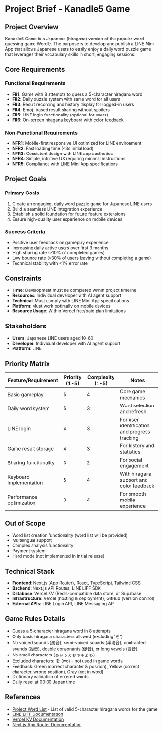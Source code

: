 # Project Brief - Kanadle5 Game

## Project Overview

Kanadle5 Game is a Japanese (hiragana) version of the popular word-guessing game Wordle. The purpose is to develop and publish a LINE Mini App that allows Japanese users to easily enjoy a daily word puzzle game that leverages their vocabulary skills in short, engaging sessions.

## Core Requirements

### Functional Requirements

- **FR1**: Game with 8 attempts to guess a 5-character hiragana word
- **FR2**: Daily puzzle system with same word for all users
- **FR3**: Result recording and history display for logged-in users
- **FR4**: Emoji-based result sharing without spoilers
- **FR5**: LINE login functionality (optional for users)
- **FR6**: On-screen hiragana keyboard with color feedback

### Non-Functional Requirements

- **NFR1**: Mobile-first responsive UI optimized for LINE environment
- **NFR2**: Fast loading time (<3s initial load)
- **NFR3**: Consistent design with LINE app aesthetics
- **NFR4**: Simple, intuitive UX requiring minimal instructions
- **NFR5**: Compliance with LINE Mini App specifications

## Project Goals

### Primary Goals

1. Create an engaging, daily word puzzle game for Japanese LINE users
2. Build a seamless LINE integration experience
3. Establish a solid foundation for future feature extensions
4. Ensure high-quality user experience on mobile devices

### Success Criteria

- Positive user feedback on gameplay experience
- Increasing daily active users over first 3 months
- High sharing rate (>10% of completed games)
- Low bounce rate (<30% of users leaving without completing a game)
- Technical stability with <1% error rate

## Constraints

- **Time**: Development must be completed within project timeline
- **Resources**: Individual developer with AI agent support
- **Technical**: Must comply with LINE Mini App specifications
- **Platform**: Must work optimally on mobile devices
- **Resource Usage**: Within Vercel free/paid plan limitations

## Stakeholders

- **Users**: Japanese LINE users aged 10-60
- **Developer**: Individual developer with AI agent support
- **Platform**: LINE

## Priority Matrix

| Feature/Requirement      | Priority (1-5) | Complexity (1-5) | Notes                                         |
| ------------------------ | -------------- | ---------------- | --------------------------------------------- |
| Basic gameplay           | 5              | 4                | Core game mechanics                           |
| Daily word system        | 5              | 3                | Word selection and refresh                    |
| LINE login               | 4              | 3                | For user identification and progress tracking |
| Game result storage      | 4              | 3                | For history and statistics                    |
| Sharing functionality    | 3              | 2                | For social engagement                         |
| Keyboard implementation  | 5              | 4                | With hiragana support and color feedback      |
| Performance optimization | 3              | 4                | For smooth mobile experience                  |

## Out of Scope

- Word list creation functionality (word list will be provided)
- Multilingual support
- Complex analysis functionality
- Payment system
- Hard mode (not implemented in initial release)

## Technical Stack

- **Frontend**: Next.js (App Router), React, TypeScript, Tailwind CSS
- **Backend**: Next.js API Routes, LINE LIFF SDK
- **Database**: Vercel KV (Redis-compatible data store) or Supabase
- **Infrastructure**: Vercel (hosting & deployment), GitHub (version control)
- **External APIs**: LINE Login API, LINE Messaging API

## Game Rules Details

- Guess a 5-character hiragana word in 8 attempts
- Only basic hiragana characters allowed (excluding 'を')
- No voiced sounds (濁音), semi-voiced sounds (半濁音), contracted sounds (拗音), double consonants (促音), or long vowels (長音)
- No small characters (ぁぃぅぇぉゃゅょゎ)
- Excluded characters: を (wo) - not used in game words
- Feedback: Green (correct character & position), Yellow (correct character, wrong position), Gray (not in word)
- Dictionary validation of entered words
- Daily reset at 00:00 Japan time

## References

- [Project Word List](/src/data/words.json) - List of valid 5-character hiragana words for the game
- [LINE LIFF Documentation](https://developers.line.biz/en/docs/liff/)
- [Vercel KV Documentation](https://vercel.com/docs/storage/vercel-kv)
- [Next.js App Router Documentation](https://nextjs.org/docs/app)
